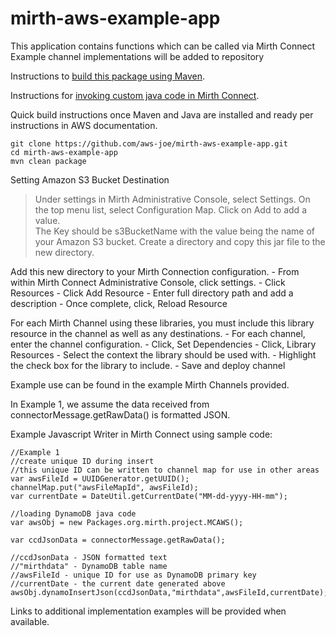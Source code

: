 # mirth-aws-example-app
This application contains functions which can be called via Mirth Connect
Example channel implementations will be added to repository

Instructions to [build this package using Maven](http://docs.aws.amazon.com/sdk-for-java/v1/developer-guide/setup-project-maven.html).

Instructions for [invoking custom java code in Mirth Connect](http://www.mirthcorp.com/community/wiki/display/mirth/How+to+create+and+invoke+custom+Java+code+in+Mirth+Connect).

Quick build instructions once Maven and Java are installed and ready per instructions in AWS documentation.
```
git clone https://github.com/aws-joe/mirth-aws-example-app.git
cd mirth-aws-example-app
mvn clean package
```

Setting Amazon S3 Bucket Destination
> Under settings in Mirth Administrative Console, select Settings.
> On the top menu list, select Configuration Map.
> Click on Add to add a value.  
> The Key should be s3BucketName with the value being the name of your Amazon S3 bucket. 
> Create a directory and copy this jar file to the new directory. 

Add this new directory to your Mirth Connection configuration.
	- From within Mirth Connect Administrative Console, click settings.
	- Click Resources
	- Click Add Resource
	- Enter full directory path and add a description
	- Once complete, click, Reload Resource

For each Mirth Channel using these libraries, you must include this library resource in the channel as well as any destinations.
	- For each channel, enter the channel configuration.
	- Click, Set Dependencies
	- Click, Library Resources
	- Select the context the library should be used with.
	- Highlight the check box for the library to include.
	- Save and deploy channel

Example use can be found in the example Mirth Channels provided.

In Example 1, we assume the data received from connectorMessage.getRawData() is formatted JSON.

Example Javascript Writer in Mirth Connect using sample code:
```
//Example 1
//create unique ID during insert
//this unique ID can be written to channel map for use in other areas
var awsFileId = UUIDGenerator.getUUID();
channelMap.put("awsFileMapId", awsFileId);
var currentDate = DateUtil.getCurrentDate("MM-dd-yyyy-HH-mm");

//loading DynamoDB java code
var awsObj = new Packages.org.mirth.project.MCAWS();

var ccdJsonData = connectorMessage.getRawData();

//ccdJsonData - JSON formatted text
//"mirthdata" - DynamoDB table name
//awsFileId - unique ID for use as DynamoDB primary key
//currentDate - the current date generated above
awsObj.dynamoInsertJson(ccdJsonData,"mirthdata",awsFileId,currentDate);
```

Links to additional implementation examples will be provided when available.
